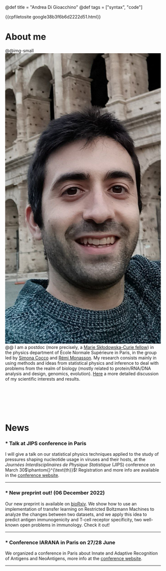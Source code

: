 @def title = "Andrea Di Gioacchino"
@def tags = ["syntax", "code"]

{{cpfiletosite google38b3f6b6d2222d51.html}}
# About me

@@img-small
![Andrea Di Gioacchino](/assets/myphoto.jpg)
@@
I am a postdoc (more precisely, a [Marie Skłodowska-Curie fellow](https://marie-sklodowska-curie-actions.ec.europa.eu/actions/postdoctoral-fellowships)) in the physics department of École Normale Supérieure in Paris, in the group led by [Simona Cocco](http://www.lps.ens.fr/~cocco/) and [Rémi Monasson](http://www.phys.ens.fr/~monasson/).
My research consists mainly in using methods and ideas from statistical physics and inference to deal with problems from the realm of biology (mostly related to protein/RNA/DNA analysis and design, genomics, evolution). [Here](/pages/research) a more detailed discussion of my scientific interests and results.

&nbsp;
&nbsp;

&nbsp;
&nbsp;

&nbsp;
&nbsp;


# News

### * Talk at JIPS conference in Paris
I will give a talk on our statistical physics techniques applied to the study of pressures shaping nucleotide usage in viruses and their hosts, at the _Journées Interdisciplinaires de Physique Statistique_ (JIPS) conference on March 30$\phantom{}^{\text{th}}$! Registration and more info are available in the [conference website](https://sites.google.com/view/lptms-jips/home).

---------------------

### * New preprint out! (06 December 2022)
Our new preprint is available on [bioRxiv](https://www.biorxiv.org/content/10.1101/2022.12.06.519259v1). We show how to use an implementation of transfer learning on Restricted Boltzmann Machines to analyze the changes between two datasets, and we apply this idea to predict antigen immunogenicity and T-cell receptor specificity, two well-known open problems in immunology. Check it out!

---------------------

### * Conference IARANA in Paris on 27/28 June
We organized a conference in Paris about Innate and Adaptive Recognition of Antigens and NeoAntigens, more info at the [conference website](https://sites.google.com/view/qbio-iarana/home-page).

---------------------
